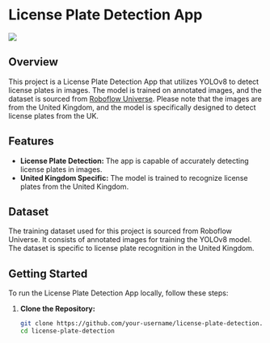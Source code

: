 # License Plate Detection App

![]([path/to/your/app/screenshot.png](https://github.com/sirsjosh/license-plate-detector/blob/main/youtube%20thumbnails%20(1).png))

## Overview

This project is a License Plate Detection App that utilizes YOLOv8 to detect license plates in images. The model is trained on annotated images, and the dataset is sourced from [Roboflow Universe](https://universe.roboflow.com/roboflow-universe-projects/license-plate-recognition-rxg4e/dataset/4). Please note that the images are from the United Kingdom, and the model is specifically designed to detect license plates from the UK.

## Features

- **License Plate Detection:** The app is capable of accurately detecting license plates in images.
- **United Kingdom Specific:** The model is trained to recognize license plates from the United Kingdom.

## Dataset

The training dataset used for this project is sourced from Roboflow Universe. It consists of annotated images for training the YOLOv8 model. The dataset is specific to license plate recognition in the United Kingdom.

## Getting Started

To run the License Plate Detection App locally, follow these steps:

1. **Clone the Repository:**
   ```bash
   git clone https://github.com/your-username/license-plate-detection.git
   cd license-plate-detection
